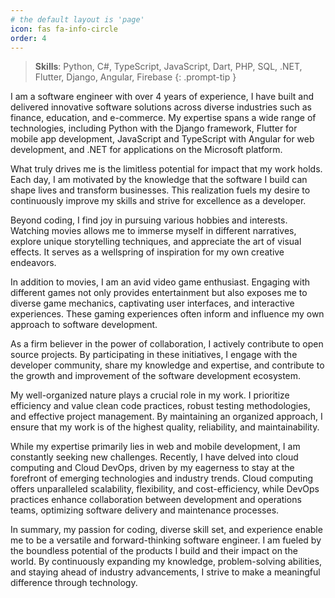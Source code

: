```yaml
---
# the default layout is 'page'
icon: fas fa-info-circle
order: 4
---
```


> **Skills**: Python, C#, TypeScript, JavaScript, Dart, PHP, SQL, .NET, Flutter, Django, Angular, Firebase
{: .prompt-tip }


I am a software engineer with over 4 years of experience, I have built and delivered innovative software solutions across diverse industries such as finance, education, and e-commerce. My expertise spans a wide range of technologies, including Python with the Django framework, Flutter for mobile app development, JavaScript and TypeScript with Angular for web development, and .NET for applications on the Microsoft platform.

What truly drives me is the limitless potential for impact that my work holds. Each day, I am motivated by the knowledge that the software I build can shape lives and transform businesses. This realization fuels my desire to continuously improve my skills and strive for excellence as a developer.

Beyond coding, I find joy in pursuing various hobbies and interests. Watching movies allows me to immerse myself in different narratives, explore unique storytelling techniques, and appreciate the art of visual effects. It serves as a wellspring of inspiration for my own creative endeavors.

In addition to movies, I am an avid video game enthusiast. Engaging with different games not only provides entertainment but also exposes me to diverse game mechanics, captivating user interfaces, and interactive experiences. These gaming experiences often inform and influence my own approach to software development.

As a firm believer in the power of collaboration, I actively contribute to open source projects. By participating in these initiatives, I engage with the developer community, share my knowledge and expertise, and contribute to the growth and improvement of the software development ecosystem.

My well-organized nature plays a crucial role in my work. I prioritize efficiency and value clean code practices, robust testing methodologies, and effective project management. By maintaining an organized approach, I ensure that my work is of the highest quality, reliability, and maintainability.

While my expertise primarily lies in web and mobile development, I am constantly seeking new challenges. Recently, I have delved into cloud computing and Cloud DevOps, driven by my eagerness to stay at the forefront of emerging technologies and industry trends. Cloud computing offers unparalleled scalability, flexibility, and cost-efficiency, while DevOps practices enhance collaboration between development and operations teams, optimizing software delivery and maintenance processes.

In summary, my passion for coding, diverse skill set, and experience enable me to be a versatile and forward-thinking software engineer. I am fueled by the boundless potential of the products I build and their impact on the world. By continuously expanding my knowledge, problem-solving abilities, and staying ahead of industry advancements, I strive to make a meaningful difference through technology.
